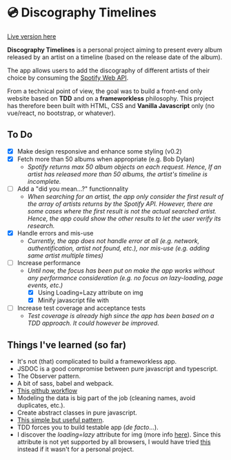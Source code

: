 # 💿 Discography Timelines

[Live version here](https://disco-timelines.web.app/)

**Discography Timelines** is a personal project aiming to
present every album released by an artist on a timeline (based on the
release date of the album).

The app allows users to add the discography of different artists of
their choice by consuming the [Spotify Web API](https://developer.spotify.com/documentation/web-api/).

From a technical point of view, the goal was to build a front-end only
website based on **TDD** and on a **frameworkless** philosophy. This project has therefore been built with HTML, CSS and **Vanilla Javascript** only (no vue/react, no bootstrap, or whatever).

## To Do

- [x] Make design responsive and enhance some styling (v0.2)
- [x] Fetch more than 50 albums when appropriate (e.g. Bob Dylan)
  - _Spotify returns max 50 album objects on each request. Hence, If an artist has released more than 50 albums, the artist's timeline is incomplete._
- [ ] Add a "did you mean...?" functionnality
  - _When searching for an artist, the app only consider the first result of the array of artists returns by the Spotify API. However, there are some cases where the first result is not the actual searched artist. Hence, the app could show the other results to let the user verify its research._
- [x] Handle errors and mis-use
  - _Currently, the app does not handle error at all (e.g. network, authentification, artist not found, etc.), nor mis-use (e.g. adding same artist multiple times)_
- [ ] Increase performance
  - _Until now, the focus has been put on make the app works without any performance consideration (e.g. no focus on lazy-loading, page events, etc.)_
    - [x] Using Loading=Lazy attribute on img
    - [x] Minify javascript file with
- [ ] Increase test coverage and acceptance tests
  - _Test coverage is already high since the app has been based on a TDD approach. It could however be improved._

## Things I've learned (so far)

- It's not (that) complicated to build a frameworkless app.
- JSDOC is a good compromise between pure javascript and typescript.
- The Observer pattern.
- A bit of sass, babel and webpack.
- [This github workflow](https://nvie.com/posts/a-successful-git-branching-model/)
- Modeling the data is big part of the job (cleaning names, avoid duplicates, etc.).
- Create abstract classes in pure javascript.
- [This simple but useful pattern](https://kyleshevlin.com/how-to-write-your-own-javascript-dom-element-factory).
- TDD forces you to build testable app (_de facto_...).
- I discover the _loading=lazy_ attribute for img (more info [here](https://web.dev/browser-level-image-lazy-loading/)). Since this attribute is not yet supported by all browsers, I would have tried [this](https://dev.to/ekafyi/lazy-loading-images-with-vanilla-javascript-2fbj) instead if it wasn't for a personal project.
